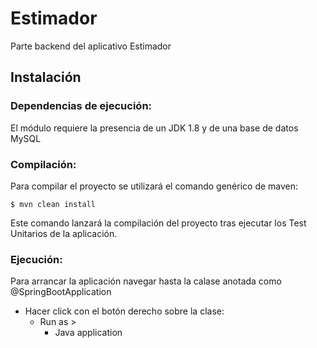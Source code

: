 # Estimador

Parte backend del aplicativo Estimador

## Instalación

### Dependencias de ejecución:

El módulo requiere la presencia de un JDK 1.8 y de una base de datos MySQL

### Compilación:

Para compilar el proyecto se utilizará el comando genérico de maven:  
```Shell
$ mvn clean install
```  
Este comando lanzará la compilación del proyecto tras ejecutar los Test Unitarios de la aplicación.

### Ejecución:

Para arrancar la aplicación navegar hasta la calase anotada como @SpringBootApplication

* Hacer click con el botón derecho sobre la clase:
    * Run as >
        * Java application
